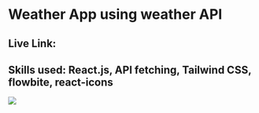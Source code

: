 # Weather App using weather API
## Live Link: 

## Skills used: React.js, API fetching, Tailwind CSS, flowbite, react-icons 

<img src='https://user-images.githubusercontent.com/79910338/229634761-3d3a9b66-eb0c-412a-b290-a8ad5efb0ae5.png' />


